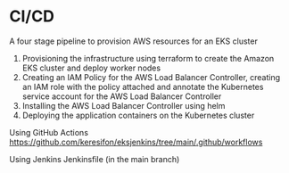# CI/CD 
A four stage pipeline to provision AWS resources for an EKS cluster 

1. Provisioning the infrastructure using terraform to create the Amazon EKS cluster and deploy worker nodes 
2. Creating an IAM Policy for the AWS Load Balancer Controller, creating an IAM role with the policy attached and annotate the Kubernetes service account for the AWS Load Balancer Controller 
3. Installing the AWS Load Balancer Controller using helm
4. Deploying the application containers on the Kubernetes cluster

Using GitHub Actions https://github.com/keresifon/eksjenkins/tree/main/.github/workflows

Using Jenkins Jenkinsfile (in the main branch)
